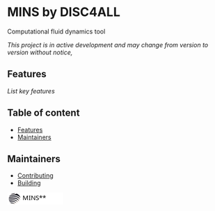 MINS by DISC4ALL
================================

Computational fluid dynamics tool

_This project is in active development and may change from version to version without notice,_

## Features

_List key features_


## Table of content

* [Features](#features)
* [Maintainers](#maintainers)


## Maintainers

* [Contributing](CONTRIBUTING.md)
* [Building](BUILD.md)


![MINS by DISC4ALL](Applications/MINSApp/Resources/Images/LogoFull.png?raw=true)

